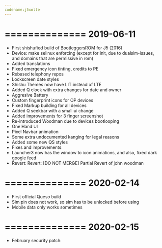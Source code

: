 ```yaml
---
codename:j5xnlte
---
```


==============
  2019-06-11
==============

 * First shishufied build of BootleggersROM for J5 (2016)
 * Device: make selinux enforcing (except for init, due to dualsim-issues, and domains that are permissive in rom)
 * Added translations
 * Fixed emergency icon tinting, credits to PE
 * Rebased telephony repos
 * Lockscreen date styles
 * Shishu Themes now have LIT instead of LTE
 * Added Q clock with extra changes for date and owner
 * Aggresive Battery
 * Custom fingerprint icons for OP devices
 * Fixed Markup building for all devices
 * Added Q seekbar with a small ui change
 * Added improvements for 3 finger screenshot
 * Re-introduced Woodman due to devices bootlooping
 * One Hand UI
 * Pixel Navbar animation
 * Some extra undocumented kanging for legal reasons
 * Added some new QS styles
 * Fixes and improvements
 * Launcher3 now has the window to icon animations, and also, fixed dark google feed
 * Revert: Revert: [DO NOT MERGE] Partial Revert of john woodman

==============
  2020-02-14
==============

 * First official Queso build
 * Sim pin does not work, so sim has to be unlocked before using
 * Mobile data only works sometimes

==============
  2020-02-15
==============

 * February security patch

